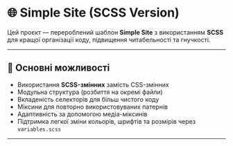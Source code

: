 # 🌐 Simple Site (SCSS Version)

Цей проєкт — перероблений шаблон **Simple Site** з використанням **SCSS** для кращої організації коду, підвищення читабельності та гнучкості.

---

## 🚀 Основні можливості

- Використання **SCSS-змінних** замість CSS-змінних
- Модульна структура (розбиття на окремі файли)
- Вкладеність селекторів для більш чистого коду
- Міксини для повторно використовуваних патернів
- Адаптивність за допомогою медіа-міксинів
- Підтримка легкої зміни кольорів, шрифтів та розмірів через `variables.scss`

---
